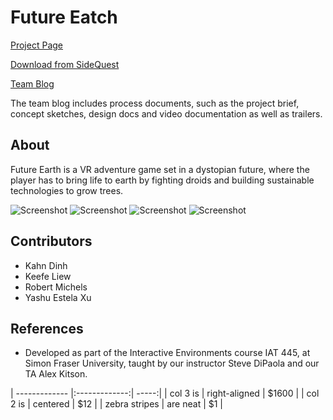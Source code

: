 # Future Eatch

[Project Page](https://rmichels.com/futureEarth)

[Download from SideQuest](https://sidequestvr.com/app/2597/future-earth)

[Team Blog](https://404teamnotfound444314077.wordpress.com/)

The team blog includes process documents, such as the project brief, concept sketches, design docs and video documentation as well as trailers.

## About

Future Earth is a VR adventure game set in a dystopian future, where the player has to bring life to earth by fighting droids and building sustainable technologies to grow trees.

![Screenshot](https://rmichels.com/assets/img/futureearth/11.jpg "Screenshot")
![Screenshot](https://rmichels.com/assets/img/futureearth/14.jpg "Screenshot")
![Screenshot](https://rmichels.com/assets/img/futureearth/19.jpg "Screenshot")
![Screenshot](https://rmichels.com/assets/img/futureearth/20.jpg "Screenshot")

## Contributors
* Kahn Dinh
* Keefe Liew
* Robert Michels
* Yashu Estela Xu

## References
* Developed as part of the Interactive Environments course IAT 445, at Simon Fraser University, taught by our instructor Steve DiPaola and our TA Alex Kitson.


| ------------- |:-------------:| -----:|
| col 3 is      | right-aligned | $1600 |
| col 2 is      | centered      |   $12 |
| zebra stripes | are neat      |    $1 |
